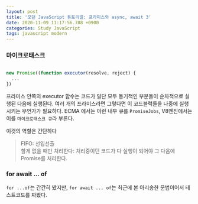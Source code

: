 ```yaml
---
layout: post
title: '모던 JavaScript 튜토리얼: 프라미스와 async, await 3'
date: 2020-11-09 11:17:56.788 +0900
categories: Study JavaScript
tags: javascript modern
---
```


### 마이크로태스크

```javascript

new Promise((function executor(resolve, reject) {
  ...
})
```

프라미스 안쪽의 executor 함수는 코드가 일단 모두 동기적인 부분들이 순차적으로 실행된 다음에 실행된다. 여러 개의 프라미스라면 그렇다면 이 코드블럭들을 나중에 실행시키는 무언가가 필요하다. ECMA 에서는 이런 내부 큐를 `PromiseJobs`, V8엔진에서는 이를 `마이크로태스크 큐`라 부른다.

이것의 역할은 간단하다


> FIFO: 선입선출<br>
> 할게 없을 때만 처리한다: 처리중이던 코드가 다 실행이 되어야 그 다음에 Promise를 처리한다.


### for await ... of


`for ...of`는 간간히 봤지만, `for await ... of`는 최근에 본 아리송한 문법이어서 테스트코드를 짜봤다.
